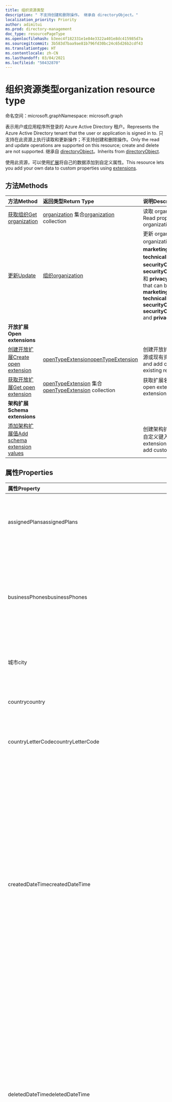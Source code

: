 ```yaml
---
title: 组织资源类型
description: " 不支持创建和删除操作。 继承自 directoryObject。"
localization_priority: Priority
author: adimitui
ms.prod: directory-management
doc_type: resourcePageType
ms.openlocfilehash: b3eec4f182331e1e84e3322a401e8dc415985d7a
ms.sourcegitcommit: 3b583d7baa9ae81b796fd30bc24c65d26b2cdf43
ms.translationtype: HT
ms.contentlocale: zh-CN
ms.lasthandoff: 03/04/2021
ms.locfileid: "50432870"
---
```

# <a name="organization-resource-type"></a><span data-ttu-id="94ca9-104">组织资源类型</span><span class="sxs-lookup"><span data-stu-id="94ca9-104">organization resource type</span></span>

<span data-ttu-id="94ca9-105">命名空间：microsoft.graph</span><span class="sxs-lookup"><span data-stu-id="94ca9-105">Namespace: microsoft.graph</span></span>

<span data-ttu-id="94ca9-106">表示用户或应用程序所登录的 Azure Active Directory 租户。</span><span class="sxs-lookup"><span data-stu-id="94ca9-106">Represents the Azure Active Directory tenant that the user or application is signed in to.</span></span> <span data-ttu-id="94ca9-107">只支持在此资源上执行读取和更新操作；不支持创建和删除操作。</span><span class="sxs-lookup"><span data-stu-id="94ca9-107">Only the read and update operations are supported on this resource; create and delete are not supported.</span></span> <span data-ttu-id="94ca9-108">继承自 [directoryObject](directoryobject.md)。</span><span class="sxs-lookup"><span data-stu-id="94ca9-108">Inherits from [directoryObject](directoryobject.md).</span></span>

<span data-ttu-id="94ca9-109">使用此资源，可以使用[扩展](/graph/extensibility-overview)将自己的数据添加到自定义属性。</span><span class="sxs-lookup"><span data-stu-id="94ca9-109">This resource lets you add your own data to custom properties using [extensions](/graph/extensibility-overview).</span></span>

## <a name="methods"></a><span data-ttu-id="94ca9-110">方法</span><span class="sxs-lookup"><span data-stu-id="94ca9-110">Methods</span></span>

| <span data-ttu-id="94ca9-111">方法</span><span class="sxs-lookup"><span data-stu-id="94ca9-111">Method</span></span>       | <span data-ttu-id="94ca9-112">返回类型</span><span class="sxs-lookup"><span data-stu-id="94ca9-112">Return Type</span></span>  |<span data-ttu-id="94ca9-113">说明</span><span class="sxs-lookup"><span data-stu-id="94ca9-113">Description</span></span>|
|:---------------|:--------|:----------|
|[<span data-ttu-id="94ca9-114">获取组织</span><span class="sxs-lookup"><span data-stu-id="94ca9-114">Get organization</span></span>](../api/organization-get.md) | <span data-ttu-id="94ca9-115">[organization](organization.md) 集合</span><span class="sxs-lookup"><span data-stu-id="94ca9-115">[organization](organization.md) collection</span></span>|<span data-ttu-id="94ca9-116">读取 organization 对象的属性和关系。</span><span class="sxs-lookup"><span data-stu-id="94ca9-116">Read properties and relationships of organization object.</span></span>|
|[<span data-ttu-id="94ca9-117">更新</span><span class="sxs-lookup"><span data-stu-id="94ca9-117">Update</span></span>](../api/organization-update.md) | [<span data-ttu-id="94ca9-118">组织</span><span class="sxs-lookup"><span data-stu-id="94ca9-118">organization</span></span>](organization.md)  |<span data-ttu-id="94ca9-119">更新 organization 对象。</span><span class="sxs-lookup"><span data-stu-id="94ca9-119">Update organization object.</span></span> <span data-ttu-id="94ca9-120">可更新的限定属性：**marketingNotificationMails**、**technicalNotificationMails**、**securityComplianceNotificationMails**、**securityComplianceNotificationPhones** 和 **privacyProfile**。</span><span class="sxs-lookup"><span data-stu-id="94ca9-120">The only properties that can be updated are: **marketingNotificationMails**, **technicalNotificationMails**, **securityComplianceNotificationMails**, **securityComplianceNotificationPhones** and **privacyProfile**.</span></span> |
|<span data-ttu-id="94ca9-121">**开放扩展**</span><span class="sxs-lookup"><span data-stu-id="94ca9-121">**Open extensions**</span></span>| 
|[<span data-ttu-id="94ca9-122">创建开放扩展</span><span class="sxs-lookup"><span data-stu-id="94ca9-122">Create open extension</span></span>](../api/opentypeextension-post-opentypeextension.md) |[<span data-ttu-id="94ca9-123">openTypeExtension</span><span class="sxs-lookup"><span data-stu-id="94ca9-123">openTypeExtension</span></span>](opentypeextension.md)| <span data-ttu-id="94ca9-124">创建开放扩展，并将自定义属性添加到新资源或现有资源。</span><span class="sxs-lookup"><span data-stu-id="94ca9-124">Create an open extension and add custom properties to a new or existing resource.</span></span>|
|[<span data-ttu-id="94ca9-125">获取开放扩展</span><span class="sxs-lookup"><span data-stu-id="94ca9-125">Get open extension</span></span>](../api/opentypeextension-get.md) |<span data-ttu-id="94ca9-126">[openTypeExtension](opentypeextension.md) 集合</span><span class="sxs-lookup"><span data-stu-id="94ca9-126">[openTypeExtension](opentypeextension.md) collection</span></span>| <span data-ttu-id="94ca9-127">获取扩展名称标识的开放扩展。</span><span class="sxs-lookup"><span data-stu-id="94ca9-127">Get an open extension identified by the extension name.</span></span>|
|<span data-ttu-id="94ca9-128">**架构扩展**</span><span class="sxs-lookup"><span data-stu-id="94ca9-128">**Schema extensions**</span></span>| 
|[<span data-ttu-id="94ca9-129">添加架构扩展值</span><span class="sxs-lookup"><span data-stu-id="94ca9-129">Add schema extension values</span></span>](/graph/extensibility-schema-groups) || <span data-ttu-id="94ca9-130">创建架构扩展定义，然后使用它向资源添加自定义键入数据。</span><span class="sxs-lookup"><span data-stu-id="94ca9-130">Create a schema extension definition and then use it to add custom typed data to a resource.</span></span>|

## <a name="properties"></a><span data-ttu-id="94ca9-131">属性</span><span class="sxs-lookup"><span data-stu-id="94ca9-131">Properties</span></span>

| <span data-ttu-id="94ca9-132">属性</span><span class="sxs-lookup"><span data-stu-id="94ca9-132">Property</span></span> | <span data-ttu-id="94ca9-133">类型</span><span class="sxs-lookup"><span data-stu-id="94ca9-133">Type</span></span> | <span data-ttu-id="94ca9-134">说明</span><span class="sxs-lookup"><span data-stu-id="94ca9-134">Description</span></span> |
|:-------- |:---- |:----------- |
| <span data-ttu-id="94ca9-135">assignedPlans</span><span class="sxs-lookup"><span data-stu-id="94ca9-135">assignedPlans</span></span> | <span data-ttu-id="94ca9-136">[assignedPlan](assignedplan.md) 集合</span><span class="sxs-lookup"><span data-stu-id="94ca9-136">[assignedPlan](assignedplan.md) collection</span></span> | <span data-ttu-id="94ca9-p104">与租户相关的服务计划的集合。不可为空。</span><span class="sxs-lookup"><span data-stu-id="94ca9-p104">The collection of service plans associated with the tenant. Not nullable.</span></span> |
| <span data-ttu-id="94ca9-139">businessPhones</span><span class="sxs-lookup"><span data-stu-id="94ca9-139">businessPhones</span></span> | <span data-ttu-id="94ca9-140">字符串集合</span><span class="sxs-lookup"><span data-stu-id="94ca9-140">String collection</span></span> | <span data-ttu-id="94ca9-141">组织的电话号码。</span><span class="sxs-lookup"><span data-stu-id="94ca9-141">Telephone number for the organization.</span></span> <span data-ttu-id="94ca9-142">注意：虽然这是字符串集合，但是只能为该属性设置一个号码。</span><span class="sxs-lookup"><span data-stu-id="94ca9-142">NOTE: Although this is a string collection, only one number can be set for this property.</span></span> |
| <span data-ttu-id="94ca9-143">城市</span><span class="sxs-lookup"><span data-stu-id="94ca9-143">city</span></span> | <span data-ttu-id="94ca9-144">String</span><span class="sxs-lookup"><span data-stu-id="94ca9-144">String</span></span> | <span data-ttu-id="94ca9-145">组织地址所在的城市名称。</span><span class="sxs-lookup"><span data-stu-id="94ca9-145">City name of the address for the organization.</span></span> |
| <span data-ttu-id="94ca9-146">country</span><span class="sxs-lookup"><span data-stu-id="94ca9-146">country</span></span> | <span data-ttu-id="94ca9-147">String</span><span class="sxs-lookup"><span data-stu-id="94ca9-147">String</span></span> | <span data-ttu-id="94ca9-148">组织地址所在的国家/地区名称。</span><span class="sxs-lookup"><span data-stu-id="94ca9-148">Country/region name of the address for the organization.</span></span> |
| <span data-ttu-id="94ca9-149">countryLetterCode</span><span class="sxs-lookup"><span data-stu-id="94ca9-149">countryLetterCode</span></span> | <span data-ttu-id="94ca9-150">String</span><span class="sxs-lookup"><span data-stu-id="94ca9-150">String</span></span> | <span data-ttu-id="94ca9-151">组织所在的国家/地区缩写。</span><span class="sxs-lookup"><span data-stu-id="94ca9-151">Country/region abbreviation for the organization.</span></span> |
| <span data-ttu-id="94ca9-152">createdDateTime</span><span class="sxs-lookup"><span data-stu-id="94ca9-152">createdDateTime</span></span> | <span data-ttu-id="94ca9-153">DateTimeOffset</span><span class="sxs-lookup"><span data-stu-id="94ca9-153">DateTimeOffset</span></span> | <span data-ttu-id="94ca9-154">组织的创建时间戳。</span><span class="sxs-lookup"><span data-stu-id="94ca9-154">Timestamp of when the organization was created.</span></span> <span data-ttu-id="94ca9-155">值无法修改，并在组织创建时自动填充。</span><span class="sxs-lookup"><span data-stu-id="94ca9-155">The value cannot be modified and is automatically populated when the organization is created.</span></span> <span data-ttu-id="94ca9-156">时间戳类型表示采用 ISO 8601 格式的日期和时间信息，始终采用 UTC 时间。</span><span class="sxs-lookup"><span data-stu-id="94ca9-156">The Timestamp type represents date and time information using ISO 8601 format and is always in UTC time.</span></span> <span data-ttu-id="94ca9-157">例如，2014 年 1 月 1 日午夜 UTC 如下所示：`'2014-01-01T00:00:00Z'`。</span><span class="sxs-lookup"><span data-stu-id="94ca9-157">For example, midnight UTC on Jan 1, 2014 would look like this: `'2014-01-01T00:00:00Z'`.</span></span> <span data-ttu-id="94ca9-158">只读。</span><span class="sxs-lookup"><span data-stu-id="94ca9-158">Read-only.</span></span> |
| <span data-ttu-id="94ca9-159">deletedDateTime</span><span class="sxs-lookup"><span data-stu-id="94ca9-159">deletedDateTime</span></span> | <span data-ttu-id="94ca9-160">DateTimeOffset</span><span class="sxs-lookup"><span data-stu-id="94ca9-160">DateTimeOffset</span></span> | <span data-ttu-id="94ca9-161">表示采用 ISO 8601 格式创建 Azure AD 的日期和时间，始终采用 UTC 时间。</span><span class="sxs-lookup"><span data-stu-id="94ca9-161">Represents date and time of when the Azure AD tenant was deleted using ISO 8601 format and is always in UTC time.</span></span> <span data-ttu-id="94ca9-162">例如，2014 年 1 月 1 日午夜 UTC 如下所示：`'2014-01-01T00:00:00Z'`。</span><span class="sxs-lookup"><span data-stu-id="94ca9-162">For example, midnight UTC on Jan 1, 2014 would look like this: `'2014-01-01T00:00:00Z'`.</span></span> <span data-ttu-id="94ca9-163">只读。</span><span class="sxs-lookup"><span data-stu-id="94ca9-163">Read-only.</span></span> |
| <span data-ttu-id="94ca9-164">createdDateTime</span><span class="sxs-lookup"><span data-stu-id="94ca9-164">createdDateTime</span></span> | <span data-ttu-id="94ca9-165">DateTimeOffset</span><span class="sxs-lookup"><span data-stu-id="94ca9-165">DateTimeOffset</span></span> | <span data-ttu-id="94ca9-166">组织的创建时间戳。</span><span class="sxs-lookup"><span data-stu-id="94ca9-166">Timestamp of when the organization was created.</span></span> <span data-ttu-id="94ca9-167">值无法修改，并在组织创建时自动填充。</span><span class="sxs-lookup"><span data-stu-id="94ca9-167">The value cannot be modified and is automatically populated when the organization is created.</span></span> <span data-ttu-id="94ca9-168">时间戳类型表示采用 ISO 8601 格式的日期和时间信息，始终采用 UTC 时间。</span><span class="sxs-lookup"><span data-stu-id="94ca9-168">The Timestamp type represents date and time information using ISO 8601 format and is always in UTC time.</span></span> <span data-ttu-id="94ca9-169">例如，2014 年 1 月 1 日午夜 UTC 如下所示：`'2014-01-01T00:00:00Z'`。</span><span class="sxs-lookup"><span data-stu-id="94ca9-169">For example, midnight UTC on Jan 1, 2014 would look like this: `'2014-01-01T00:00:00Z'`.</span></span> <span data-ttu-id="94ca9-170">只读。</span><span class="sxs-lookup"><span data-stu-id="94ca9-170">Read-only.</span></span> |
| <span data-ttu-id="94ca9-171">displayName</span><span class="sxs-lookup"><span data-stu-id="94ca9-171">displayName</span></span> | <span data-ttu-id="94ca9-172">String</span><span class="sxs-lookup"><span data-stu-id="94ca9-172">String</span></span> | <span data-ttu-id="94ca9-173">租户的显示名称。</span><span class="sxs-lookup"><span data-stu-id="94ca9-173">The display name for the tenant.</span></span> |
| <span data-ttu-id="94ca9-174">id</span><span class="sxs-lookup"><span data-stu-id="94ca9-174">id</span></span> | <span data-ttu-id="94ca9-175">字符串</span><span class="sxs-lookup"><span data-stu-id="94ca9-175">String</span></span> | <span data-ttu-id="94ca9-176">租户 ID，表示组织（或租户）的唯一标识符。</span><span class="sxs-lookup"><span data-stu-id="94ca9-176">The tenant ID, a unique identifier representing the organization (or tenant).</span></span> <span data-ttu-id="94ca9-177">继承自 [directoryObject](directoryobject.md)。</span><span class="sxs-lookup"><span data-stu-id="94ca9-177">Inherited from [directoryObject](directoryobject.md).</span></span> <span data-ttu-id="94ca9-178">键。</span><span class="sxs-lookup"><span data-stu-id="94ca9-178">Key.</span></span> <span data-ttu-id="94ca9-179">不可为 null。</span><span class="sxs-lookup"><span data-stu-id="94ca9-179">Not nullable.</span></span> <span data-ttu-id="94ca9-180">只读。</span><span class="sxs-lookup"><span data-stu-id="94ca9-180">Read-only.</span></span> |
| <span data-ttu-id="94ca9-181">isMultipleDataLocationsForServicesEnabled</span><span class="sxs-lookup"><span data-stu-id="94ca9-181">isMultipleDataLocationsForServicesEnabled</span></span> | <span data-ttu-id="94ca9-182">布尔值</span><span class="sxs-lookup"><span data-stu-id="94ca9-182">Boolean</span></span> | <span data-ttu-id="94ca9-183">如果组织支持多地理位置，则为 **true**；如果组织不支持多地理位置，则为 **false**；**为空**（默认）。</span><span class="sxs-lookup"><span data-stu-id="94ca9-183">**true** if organization is Multi-Geo enabled; **false** if organization is not Multi-Geo enabled; **null** (default).</span></span> <span data-ttu-id="94ca9-184">只读。</span><span class="sxs-lookup"><span data-stu-id="94ca9-184">Read-only.</span></span> <span data-ttu-id="94ca9-185">有关详细信息，请参阅 [OneDrive Online 多地理位置](/sharepoint/dev/solution-guidance/multigeo-introduction)。</span><span class="sxs-lookup"><span data-stu-id="94ca9-185">For more information, see [OneDrive Online Multi-Geo](/sharepoint/dev/solution-guidance/multigeo-introduction).</span></span> |
| <span data-ttu-id="94ca9-186">marketingNotificationEmails</span><span class="sxs-lookup"><span data-stu-id="94ca9-186">marketingNotificationEmails</span></span> | <span data-ttu-id="94ca9-187">String collection</span><span class="sxs-lookup"><span data-stu-id="94ca9-187">String collection</span></span> | <span data-ttu-id="94ca9-188">不可为空。</span><span class="sxs-lookup"><span data-stu-id="94ca9-188">Not nullable.</span></span> |
| <span data-ttu-id="94ca9-189">onPremisesLastSyncDateTime</span><span class="sxs-lookup"><span data-stu-id="94ca9-189">onPremisesLastSyncDateTime</span></span> | <span data-ttu-id="94ca9-190">DateTimeOffset</span><span class="sxs-lookup"><span data-stu-id="94ca9-190">DateTimeOffset</span></span> | <span data-ttu-id="94ca9-191">租户上次与本地目录同步的时间和日期。</span><span class="sxs-lookup"><span data-stu-id="94ca9-191">The time and date at which the tenant was last synced with the on-premise directory.</span></span> <span data-ttu-id="94ca9-192">时间戳类型表示采用 ISO 8601 格式的日期和时间信息，始终采用 UTC 时间。</span><span class="sxs-lookup"><span data-stu-id="94ca9-192">The Timestamp type represents date and time information using ISO 8601 format and is always in UTC time.</span></span> <span data-ttu-id="94ca9-193">例如，2014 年 1 月 1 日午夜 UTC 如下所示：`'2014-01-01T00:00:00Z'`。</span><span class="sxs-lookup"><span data-stu-id="94ca9-193">For example, midnight UTC on Jan 1, 2014 would look like this: `'2014-01-01T00:00:00Z'`.</span></span> <span data-ttu-id="94ca9-194">只读。</span><span class="sxs-lookup"><span data-stu-id="94ca9-194">Read-only.</span></span> |
| <span data-ttu-id="94ca9-195">onPremisesSyncEnabled</span><span class="sxs-lookup"><span data-stu-id="94ca9-195">onPremisesSyncEnabled</span></span> | <span data-ttu-id="94ca9-196">Boolean</span><span class="sxs-lookup"><span data-stu-id="94ca9-196">Boolean</span></span> | <span data-ttu-id="94ca9-197">如果此对象从本地目录同步，则为 **true**；如果此对象最初从本地目录同步，但以后不再同步，则为 **false**；如果此对象从未从本地目录同步，则为 **null**（默认值）。</span><span class="sxs-lookup"><span data-stu-id="94ca9-197">**true** if this object is synced from an on-premises directory; **false** if this object was originally synced from an on-premises directory but is no longer synced; **null** if this object has never been synced from an on-premises directory (default).</span></span> |
| <span data-ttu-id="94ca9-198">postalCode</span><span class="sxs-lookup"><span data-stu-id="94ca9-198">postalCode</span></span> | <span data-ttu-id="94ca9-199">String</span><span class="sxs-lookup"><span data-stu-id="94ca9-199">String</span></span> | <span data-ttu-id="94ca9-200">组织地址的邮政编码。</span><span class="sxs-lookup"><span data-stu-id="94ca9-200">Postal code of the address for the organization.</span></span> |
| <span data-ttu-id="94ca9-201">preferredLanguage</span><span class="sxs-lookup"><span data-stu-id="94ca9-201">preferredLanguage</span></span> | <span data-ttu-id="94ca9-202">String</span><span class="sxs-lookup"><span data-stu-id="94ca9-202">String</span></span> | <span data-ttu-id="94ca9-203">组织的首选语言。</span><span class="sxs-lookup"><span data-stu-id="94ca9-203">The preferred language for the organization.</span></span> <span data-ttu-id="94ca9-204">应遵循 ISO 639-1 代码；例如“en”。</span><span class="sxs-lookup"><span data-stu-id="94ca9-204">Should follow ISO 639-1 Code; for example "en".</span></span> |
| <span data-ttu-id="94ca9-205">privacyProfile</span><span class="sxs-lookup"><span data-stu-id="94ca9-205">privacyProfile</span></span> | [<span data-ttu-id="94ca9-206">privacyProfile</span><span class="sxs-lookup"><span data-stu-id="94ca9-206">privacyProfile</span></span>](privacyprofile.md) | <span data-ttu-id="94ca9-207">组织的隐私配置文件。</span><span class="sxs-lookup"><span data-stu-id="94ca9-207">The privacy profile of an organization.</span></span> |
| <span data-ttu-id="94ca9-208">provisionedPlans</span><span class="sxs-lookup"><span data-stu-id="94ca9-208">provisionedPlans</span></span> | <span data-ttu-id="94ca9-209">[ProvisionedPlan](provisionedplan.md) 集合</span><span class="sxs-lookup"><span data-stu-id="94ca9-209">[ProvisionedPlan](provisionedplan.md) collection</span></span> | <span data-ttu-id="94ca9-210">不可为 null。</span><span class="sxs-lookup"><span data-stu-id="94ca9-210">Not nullable.</span></span> |
| <span data-ttu-id="94ca9-211">securityComplianceNotificationMails</span><span class="sxs-lookup"><span data-stu-id="94ca9-211">securityComplianceNotificationMails</span></span> | <span data-ttu-id="94ca9-212">String collection</span><span class="sxs-lookup"><span data-stu-id="94ca9-212">String collection</span></span> ||
| <span data-ttu-id="94ca9-213">securityComplianceNotificationPhones</span><span class="sxs-lookup"><span data-stu-id="94ca9-213">securityComplianceNotificationPhones</span></span> | <span data-ttu-id="94ca9-214">String collection</span><span class="sxs-lookup"><span data-stu-id="94ca9-214">String collection</span></span>||
| <span data-ttu-id="94ca9-215">state</span><span class="sxs-lookup"><span data-stu-id="94ca9-215">state</span></span> | <span data-ttu-id="94ca9-216">String</span><span class="sxs-lookup"><span data-stu-id="94ca9-216">String</span></span> | <span data-ttu-id="94ca9-217">组织地址所在的省/自治区/直辖市名称。</span><span class="sxs-lookup"><span data-stu-id="94ca9-217">State name of the address for the organization.</span></span> |
| <span data-ttu-id="94ca9-218">street</span><span class="sxs-lookup"><span data-stu-id="94ca9-218">street</span></span> | <span data-ttu-id="94ca9-219">String</span><span class="sxs-lookup"><span data-stu-id="94ca9-219">String</span></span> | <span data-ttu-id="94ca9-220">组织地址所在的街道名称。</span><span class="sxs-lookup"><span data-stu-id="94ca9-220">Street name of the address for organization.</span></span> |
| <span data-ttu-id="94ca9-221">technicalNotificationMails</span><span class="sxs-lookup"><span data-stu-id="94ca9-221">technicalNotificationMails</span></span> | <span data-ttu-id="94ca9-222">String collection</span><span class="sxs-lookup"><span data-stu-id="94ca9-222">String collection</span></span> | <span data-ttu-id="94ca9-223">不可为空。</span><span class="sxs-lookup"><span data-stu-id="94ca9-223">Not nullable.</span></span> |
| <span data-ttu-id="94ca9-224">verifiedDomains</span><span class="sxs-lookup"><span data-stu-id="94ca9-224">verifiedDomains</span></span> | <span data-ttu-id="94ca9-225">[VerifiedDomain](verifieddomain.md) 集合</span><span class="sxs-lookup"><span data-stu-id="94ca9-225">[VerifiedDomain](verifieddomain.md) collection</span></span> | <span data-ttu-id="94ca9-p113">与该租户相关联的域集合。不可为 null。</span><span class="sxs-lookup"><span data-stu-id="94ca9-p113">The collection of domains associated with this tenant. Not nullable.</span></span> |

## <a name="relationships"></a><span data-ttu-id="94ca9-228">关系</span><span class="sxs-lookup"><span data-stu-id="94ca9-228">Relationships</span></span>
| <span data-ttu-id="94ca9-229">关系</span><span class="sxs-lookup"><span data-stu-id="94ca9-229">Relationship</span></span> | <span data-ttu-id="94ca9-230">类型</span><span class="sxs-lookup"><span data-stu-id="94ca9-230">Type</span></span>   |<span data-ttu-id="94ca9-231">说明</span><span class="sxs-lookup"><span data-stu-id="94ca9-231">Description</span></span>|
|:---------------|:--------|:----------|
|<span data-ttu-id="94ca9-232">certificateBasedAuthConfiguration</span><span class="sxs-lookup"><span data-stu-id="94ca9-232">certificateBasedAuthConfiguration</span></span>|<span data-ttu-id="94ca9-233">[certificateBasedAuthConfiguration](certificatebasedauthconfiguration.md) 集合</span><span class="sxs-lookup"><span data-stu-id="94ca9-233">[certificateBasedAuthConfiguration](certificatebasedauthconfiguration.md) collection</span></span>| <span data-ttu-id="94ca9-234">用于管理基于证书的身份验证配置的导航属性。</span><span class="sxs-lookup"><span data-stu-id="94ca9-234">Navigation property to manage certificate-based authentication configuration.</span></span> <span data-ttu-id="94ca9-235">只能在集合中创建 certificateBasedAuthConfiguration 的单个实例。</span><span class="sxs-lookup"><span data-stu-id="94ca9-235">Only a single instance of certificateBasedAuthConfiguration can be created in the collection.</span></span>  |
|<span data-ttu-id="94ca9-236">extensions</span><span class="sxs-lookup"><span data-stu-id="94ca9-236">extensions</span></span>|<span data-ttu-id="94ca9-237">[扩展](extension.md)集合</span><span class="sxs-lookup"><span data-stu-id="94ca9-237">[extension](extension.md) collection</span></span>|<span data-ttu-id="94ca9-p115">为组织定义的开放扩展集合。只读。可为 Null。</span><span class="sxs-lookup"><span data-stu-id="94ca9-p115">The collection of open extensions defined for the organization. Read-only. Nullable.</span></span>|

## <a name="json-representation"></a><span data-ttu-id="94ca9-241">JSON 表示形式</span><span class="sxs-lookup"><span data-stu-id="94ca9-241">JSON representation</span></span>

<span data-ttu-id="94ca9-242">下面是资源的 JSON 表示形式。</span><span class="sxs-lookup"><span data-stu-id="94ca9-242">Here is a JSON representation of the resource.</span></span>

<!--{
  "blockType": "resource",
  "openType": true,
  "optionalProperties": [
    "extensions"
  ],
  "keyProperty": "id",
  "baseType": "microsoft.graph.directoryObject",
  "@odata.type": "microsoft.graph.organization"
}-->

```json
{
  "assignedPlans": [{"@odata.type": "microsoft.graph.assignedPlan"}],
  "businessPhones": ["string"],
  "city": "string",
  "country": "string",
  "countryLetterCode": "string",
  "createdDateTime": "String (timestamp)",
  "deletedDateTime": "String (timestamp)",
  "displayName": "string",
  "id": "string (identifier)",
  "isMultipleDataLocationsForServicesEnabled": "boolean",
  "marketingNotificationEmails": ["string"],
  "onPremisesLastSyncDateTime": "String (timestamp)",
  "onPremisesSyncEnabled": true,
  "postalCode": "string",
  "preferredLanguage": "string",
  "privacyProfile": {"@odata.type": "microsoft.graph.privacyProfile"},
  "provisionedPlans": [{"@odata.type": "microsoft.graph.provisionedPlan"}],
  "securityComplianceNotificationMails": ["string"],
  "securityComplianceNotificationPhones": ["string"],
  "state": "string",
  "street": "string",
  "technicalNotificationMails": ["string"],
  "verifiedDomains": [{"@odata.type": "microsoft.graph.verifiedDomain"}]
}
```

## <a name="see-also"></a><span data-ttu-id="94ca9-243">另请参阅</span><span class="sxs-lookup"><span data-stu-id="94ca9-243">See also</span></span>

- [<span data-ttu-id="94ca9-244">使用扩展向资源添加自定义数据</span><span class="sxs-lookup"><span data-stu-id="94ca9-244">Add custom data to resources using extensions</span></span>](/graph/extensibility-overview)
- [<span data-ttu-id="94ca9-245">使用开放扩展向用户添加自定义数据</span><span class="sxs-lookup"><span data-stu-id="94ca9-245">Add custom data to users using open extensions</span></span>](/graph/extensibility-open-users)
- [<span data-ttu-id="94ca9-246">使用架构扩展向组添加自定义数据</span><span class="sxs-lookup"><span data-stu-id="94ca9-246">Add custom data to groups using schema extensions</span></span>](/graph/extensibility-schema-groups)

<!-- uuid: 8fcb5dbc-d5aa-4681-8e31-b001d5168d79
2015-10-25 14:57:30 UTC -->
<!-- {
  "type": "#page.annotation",
  "description": "organization resource",
  "keywords": "",
  "section": "documentation",
  "suppressions": [
  ],
  "tocPath": ""
}-->
